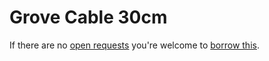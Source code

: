 # Grove Cable 30cm
If there are no [open requests](../../../../issues?q=is%3Aissue+is%3Aopen+%22Grove+Cable+30cm%22) you're welcome to [borrow this](../../../../issues/new?title=Borrow+request+for+Grove+Cable+30cm&body=1+piece+of+%5Bthis%5D%28..%2Fblob%2Fmain%2F.%2FParts%2FCables%2FGrove_Cable_30cm.md%29+for+~2+weeks.).